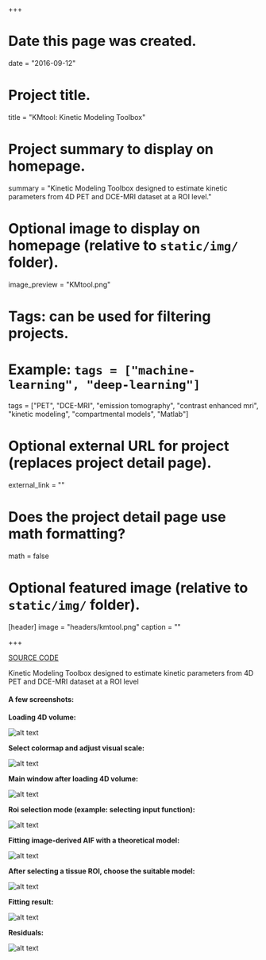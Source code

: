 +++
# Date this page was created.
date = "2016-09-12"

# Project title.
title = "KMtool: Kinetic Modeling Toolbox"

# Project summary to display on homepage.
summary = "Kinetic Modeling Toolbox designed to estimate kinetic parameters from 4D PET and DCE-MRI dataset at a ROI level."

# Optional image to display on homepage (relative to `static/img/` folder).
image_preview = "KMtool.png"

# Tags: can be used for filtering projects.
# Example: `tags = ["machine-learning", "deep-learning"]`
tags = ["PET", "DCE-MRI", "emission tomography", "contrast enhanced mri",
            "kinetic modeling", "compartmental models", "Matlab"]

# Optional external URL for project (replaces project detail page).
external_link = ""

# Does the project detail page use math formatting?
math = false

# Optional featured image (relative to `static/img/` folder).
[header]
image = "headers/kmtool.png"
caption = ""

+++

[SOURCE CODE](https://github.com/mscipio/KMtoolbox)

Kinetic Modeling Toolbox designed to estimate kinetic parameters from 4D PET and DCE-MRI dataset at a ROI level

#### A few screenshots:



**Loading 4D volume:**

![alt text](../../img/KMtool_project_page/import.png "Logo Title Text 1")


**Select colormap and adjust visual scale:**

![alt text](../../img/KMtool_project_page/colormap.png "Logo Title Text 1")



**Main window after loading 4D volume:**

![alt text](../../img/KMtool_project_page/main.png "Logo Title Text 1")



**Roi selection mode (example: selecting input function):**

![alt text](../../img/KMtool_project_page/ROI.png "Logo Title Text 1")



**Fitting image-derived AIF with a theoretical model:**

![alt text](../../img/KMtool_project_page/input.png "Logo Title Text 1")



**After selecting a tissue ROI, choose the suitable model:**

![alt text](../../img/KMtool_project_page/tissue.png "Logo Title Text 1")



**Fitting result:**

![alt text](../../img/KMtool_project_page/fitting.png "Logo Title Text 1")



**Residuals:**

![alt text](../../img/KMtool_project_page/residuals.png "Logo Title Text 1")

